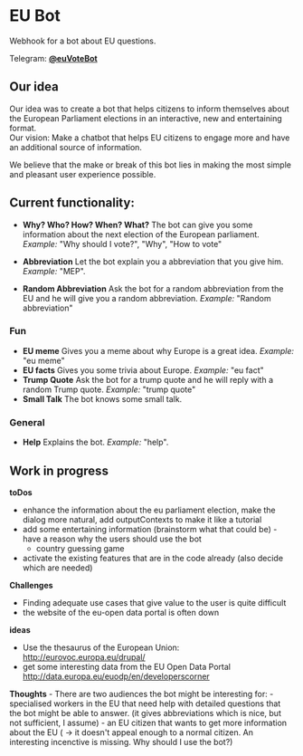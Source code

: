 # EU Bot #

Webhook for a bot about EU questions.

Telegram: __[@euVoteBot](http://t.me/euVoteBot)__

## Our idea
Our idea was to create a bot that helps citizens to inform themselves about the European Parliament elections in an interactive, new and entertaining format.  
Our vision:
Make a chatbot that helps EU citizens to engage more and have an additional source of information.

We believe that the make or break of this bot lies in making the most simple and pleasant user experience possible.


## Current functionality: 
- __Why? Who? How? When? What?__ The bot can give you some information about the next election of the European parliament. _Example:_ "Why should I vote?", "Why", "How to vote"

- __Abbreviation__ Let the bot explain you a abbreviation that you give him. _Example:_ "MEP". 
- __Random Abbreviation__ Ask the bot for a random abbreviation from the EU and he will give you a random abbreviation. _Example:_ "Random abbreviation"

### Fun
- __EU meme__ Gives you a meme about why Europe is a great idea. _Example:_ "eu meme"
- __EU facts__ Gives you some trivia about Europe. _Example:_ "eu fact"
- __Trump Quote__ Ask the bot for a trump quote and he will reply with a random Trump quote. _Example:_ "trump quote"
- __Small Talk__ The bot knows some small talk.

### General
- __Help__ Explains the bot. _Example:_ "help". 



## Work in progress 

__toDos__
- enhance the information about the eu parliament election, make the dialog more natural, add outputContexts to make it like a tutorial
- add some entertaining information (brainstorm what that could be) - have a reason why the users should use the bot
    - country guessing game
- activate the existing features that are in the code already (also decide which are needed)


__Challenges__
- Finding adequate use cases that give value to the user is quite difficult
- the website of the eu-open data portal is often down

__ideas__
- Use the thesaurus of the European Union: http://eurovoc.europa.eu/drupal/ 
- get some interesting data from the EU Open Data Portal http://data.europa.eu/euodp/en/developerscorner

__Thoughts__
    - There are two audiences the bot might be interesting for: 
        - specialised workers in the EU that need help with detailed questions that the bot might be able to answer. (it gives abbreviations which is nice, but not sufficient, I assume)
        - an EU citizen that wants to get more information about the EU ( -> it doesn't appeal enough to a normal citizen. An interesting incenctive is missing. Why should I use the bot?)
